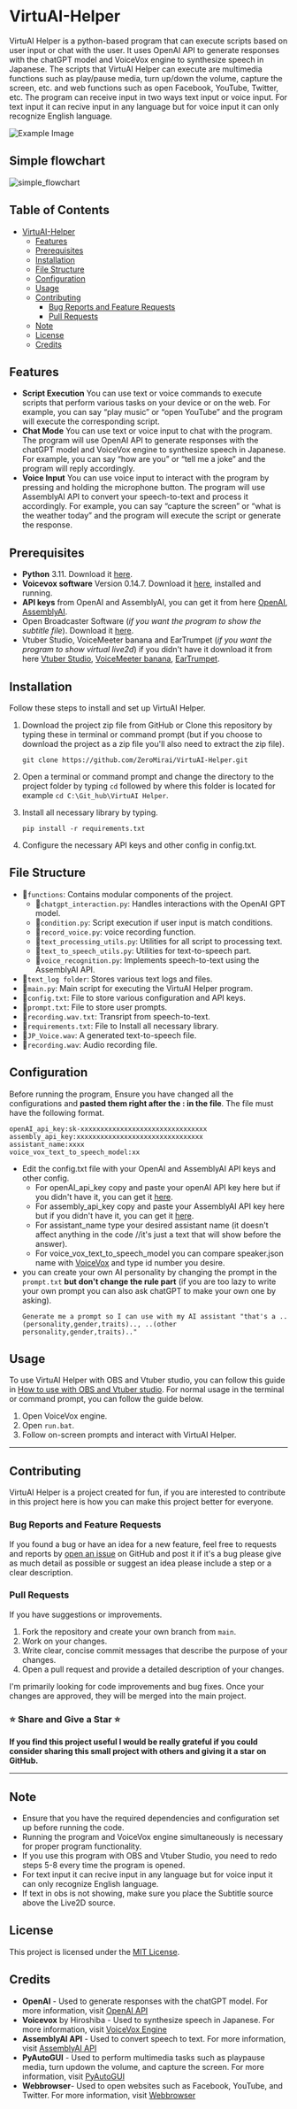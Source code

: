 # VirtuAI-Helper

VirtuAI Helper is a python-based program that can execute scripts based on user input or chat with the user. It uses OpenAI API to generate responses with the chatGPT model and VoiceVox engine to synthesize speech in Japanese. The scripts that VirtuAI Helper can execute are multimedia functions such as play/pause media, turn up/down the volume, capture the screen, etc. and web functions such as open Facebook, YouTube, Twitter, etc. The program can receive input in two ways text input or voice input. For text input it can recive input in any language but for voice input it can only recognize English language.

![Example Image](guide/example_1.gif)

## Simple flowchart

![simple_flowchart](guide/flowchart.png)

## Table of Contents

- [VirtuAI-Helper](#virtuai-helper)
  - [Features](#features)
  - [Prerequisites](#prerequisites)
  - [Installation](#installation)
  - [File Structure](#file-structure)
  - [Configuration](#configuration)
  - [Usage](#usage)
  - [Contributing](#contributing)
    - [Bug Reports and Feature Requests](#bug-reports-and-feature-requests)
    - [Pull Requests](#pull-requests)
  - [Note](#note)
  - [License](#license)
  - [Credits](#credits)

## Features

- **Script Execution** You can use text or voice commands to execute scripts that perform various tasks on your device or on the web. For example, you can say “play music” or “open YouTube” and the program will execute the corresponding script.
- **Chat Mode** You can use text or voice input to chat with the program. The program will use OpenAI API to generate responses with the chatGPT model and VoiceVox engine to synthesize speech in Japanese. For example, you can say “how are you” or “tell me a joke” and the program will reply accordingly.
- **Voice Input** You can use voice input to interact with the program by pressing and holding the microphone button. The program will use AssemblyAI API to convert your speech-to-text and process it accordingly. For example, you can say “capture the screen” or “what is the weather today” and the program will execute the script or generate the response.

## Prerequisites

- **Python** 3.11. Download it [here](https://www.python.org/downloads/).
- **Voicevox software** Version 0.14.7. Download it [here](https://voicevox.hiroshiba.jp/), installed and running.
- **API keys** from OpenAI and AssemblyAI, you can get it from here [OpenAI](https://platform.openai.com/api-keys), [AssemblyAI](https://www.assemblyai.com/app/account).
- Open Broadcaster Software (_if you want the program to show the subtitle file_). Download it [here](https://obsproject.com/).
- Vtuber Studio, VoiceMeeter banana and EarTrumpet (_if you want the program to show virtual live2d_) if you didn't have it download it from here [Vtuber Studio](https://denchisoft.com/), [VoiceMeeter banana](https://vb-audio.com/Voicemeeter/banana.htm), [EarTrumpet](https://eartrumpet.app/).

## Installation

Follow these steps to install and set up VirtuAI Helper.

1. Download the project zip file from GitHub or Clone this repository by typing these in terminal or command prompt (but if you choose to download the project as a zip file you'll also need to extract the zip file).
   ```
   git clone https://github.com/ZeroMirai/VirtuAI-Helper.git
   ```
    
2. Open a terminal or command prompt and change the directory to the project folder by typing `cd` followed by where this folder is located for example `cd C:\Git_hub\VirtuAI Helper`.
3. Install all necessary library by typing.
   ```
   pip install -r requirements.txt
   ```
4. Configure the necessary API keys and other config in config.txt.

## File Structure

- 📁`functions`: Contains modular components of the project.
  - 📝`chatgpt_interaction.py`: Handles interactions with the OpenAI GPT model.
  - 📝`condition.py`: Script execution if user input is match conditions.
  - 📝`record_voice.py`: voice recording function.
  - 📝`text_processing_utils.py`: Utilities for all script to processing text.
  - 📝`text_to_speech_utils.py`: Utilities for text-to-speech part.
  - 📝`voice_recognition.py`: Implements speech-to-text using the AssemblyAI API.
- 📝`text_log folder`: Stores various text logs and files.
- 📝`main.py`: Main script for executing the VirtuAI Helper program.
- 📝`config.txt`: File to store various configuration and API keys.
- 📝`prompt.txt`: File to store user prompts.
- 📝`recording.wav.txt`: Transript from speech-to-text.
- 📝`requirements.txt`: File to Install all necessary library.
- 📝`JP_Voice.wav`: A generated text-to-speech file.
- 📝`recording.wav`: Audio recording file.

## Configuration

Before running the program, Ensure you have changed all the configurations and **pasted them right after the : in the file**. The file must have the following format.
  ```
  openAI_api_key:sk-xxxxxxxxxxxxxxxxxxxxxxxxxxxxxxxx
  assembly_api_key:xxxxxxxxxxxxxxxxxxxxxxxxxxxxxxxx
  assistant_name:xxxx
  voice_vox_text_to_speech_model:xx
  ```

- Edit the config.txt file with your OpenAI and AssemblyAI API keys and other config.
  - For openAI_api_key copy and paste your openAI API key here but if you didn't have it, you can get it [here](https://platform.openai.com/api-keys).
  - For assembly_api_key copy and paste your AssemblyAI API key here but if you didn't have it, you can get it [here](https://www.assemblyai.com/app/account).
  - For assistant_name type your desired assistant name (it doesn't affect anything in the code //it's just a text that will show before the answer).
  - For voice_vox_text_to_speech_model you can compare speaker.json name with [VoiceVox](https://voicevox.hiroshiba.jp/) and type id number you desire.
- you can create your own AI personality by changing the prompt in the `prompt.txt` **but don't change the rule part** (if you are too lazy to write your own prompt you can also ask chatGPT to make your own one by asking).
  ```
  Generate me a prompt so I can use with my AI assistant "that's a ..(personality,gender,traits).., ..(other personality,gender,traits).."
  ```

## Usage

To use VirtuAI Helper with OBS and Vtuber studio, you can follow this guide in [How to use with OBS and Vtuber studio](how_to_use_with_obs_and_vtuber_studio.md). For normal usage in the terminal or command prompt, you can follow the guide below.

1. Open VoiceVox engine.
2. Open `run.bat`.
3. Follow on-screen prompts and interact with VirtuAI Helper.

---
## Contributing

VirtuAI Helper is a project created for fun, if you are interested to contribute in this project here is how you can make this project better for everyone.

### Bug Reports and Feature Requests

If you found a bug or have an idea for a new feature, feel free to requests and reports by [open an issue](https://github.com/ZeroMirai/VirtuAI-Helper/issues) on GitHub and post it if it's a bug please give as much detail as possible or suggest an idea please include a step or a clear description.

### Pull Requests

If you have suggestions or improvements.

1. Fork the repository and create your own branch from `main`.
2. Work on your changes.
3. Write clear, concise commit messages that describe the purpose of your changes.
4. Open a pull request and provide a detailed description of your changes.

I'm primarily looking for code improvements and bug fixes. Once your changes are approved, they will be merged into the main project.

### ⭐ Share and Give a Star ⭐

**If you find this project useful I would be really grateful if you could consider sharing this small project with others and giving it a star on GitHub.**

---

## Note

- Ensure that you have the required dependencies and configuration set up before running the code.
- Running the program and VoiceVox engine simultaneously is necessary for proper program functionality.
- If you use this program with OBS and Vtuber Studio, you need to redo steps 5-8 every time the program is opened.
- For text input it can recive input in any language but for voice input it can only recognize English language.
- If text in obs is not showing, make sure  you place the Subtitle source above the Live2D source.

## License

This project is licensed under the [MIT License](LICENSE).

## Credits

- **OpenAI** - Used to generate responses with the chatGPT model. For more information, visit [OpenAI API](https://openai.com/)
- **Voicevox** by Hiroshiba - Used to synthesize speech in Japanese. For more information, visit [VoiceVox Engine](https://voicevox.hiroshiba.jp/)
- **AssemblyAI API** - Used to convert speech to text. For more information, visit [AssemblyAI API](https://www.assemblyai.com/)
- **PyAutoGUI** - Used to perform multimedia tasks such as playpause media, turn updown the volume, and capture the screen. For more information, visit [PyAutoGUI](https://pyautogui.readthedocs.io/en/latest/)
- **Webbrowser**- Used to open websites such as Facebook, YouTube, and Twitter. For more information, visit [Webbrowser](https://docs.python.org/3/library/webbrowser.html)
